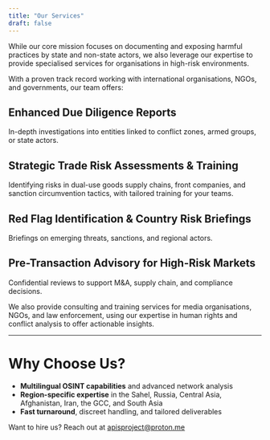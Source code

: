 ```yaml
---
title: "Our Services"
draft: false
---
```


While our core mission focuses on documenting and exposing harmful practices by state and non-state actors, we also leverage our expertise to provide specialised services for organisations in high-risk environments.

With a proven track record working with international organisations, NGOs, and governments, our team offers:

## Enhanced Due Diligence Reports
In-depth investigations into entities linked to conflict zones, armed groups, or state actors.

## Strategic Trade Risk Assessments & Training
Identifying risks in dual-use goods supply chains, front companies, and sanction circumvention tactics, with tailored training for your teams.

## Red Flag Identification & Country Risk Briefings
Briefings on emerging threats, sanctions, and regional actors.

## Pre-Transaction Advisory for High-Risk Markets
Confidential reviews to support M&A, supply chain, and compliance decisions.

We also provide consulting and training services for media organisations, NGOs, and law enforcement, using our expertise in human rights and conflict analysis to offer actionable insights.

---

# Why Choose Us?

- **Multilingual OSINT capabilities** and advanced network analysis
- **Region-specific expertise** in the Sahel, Russia, Central Asia, Afghanistan, Iran, the GCC, and South Asia
- **Fast turnaround**, discreet handling, and tailored deliverables

Want to hire us? Reach out at apisproject@proton.me
